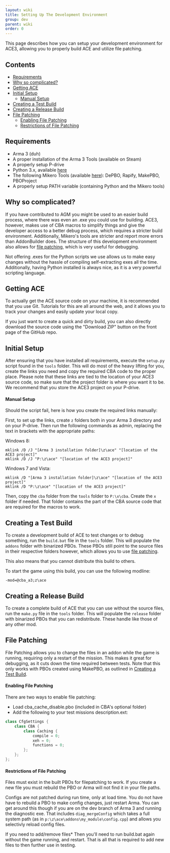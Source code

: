 ```yaml
---
layout: wiki
title: Setting Up The Development Environment
group: dev
parent: wiki
order: 0
---
```


This page describes how you can setup your development environment for ACE3, allowing you to properly build ACE and utilize file patching.


## Contents
- [Requirements](#requirements)
- [Why so complicated?](#why-so-complicated)
- [Getting ACE](#getting-ace)
- [Initial Setup](#initial-setup)
  - [Manual Setup](#manual-setup)
- [Creating a Test Build](#creating-a-test-build)
- [Creating a Release Build](#creating-a-release-build)
- [File Patching](#file-patching)
  - [Enabling File Patching](#enabling-file-patching)
  - [Restrictions of File Patching](#restrictions-of-file-patching)


## Requirements

- Arma 3 (duh)
- A proper installation of the Arma 3 Tools (available on Steam)
- A properly setup P-drive
- Python 3.x, available [here](http://www.python.org)
- The following Mikero Tools (available [here](https://dev.withsix.com/projects/mikero-pbodll/files)): DePBO, Rapify, MakePBO, PBOProject
- A properly setup PATH variable (containing Python and the Mikero tools)


## Why so complicated?

If you have contributed to AGM you might be used to an easier build process, where there was even an .exe you could use for building. ACE3, however, makes use of CBA macros to simplify things and give the developer access to a better debug process, which requires a stricter build environment. Additionally, Mikero's tools are stricter and report more errors than AddonBuilder does. The structure of this development environment also allows for [file patching](#file-patching), which is very useful for debugging.

Not offering .exes for the Python scripts we use allows us to make easy changes without the hassle of compiling self-extracting exes all the time. Additionally, having Python installed is always nice, as it is a very powerful scripting language.


## Getting ACE

To actually get the ACE source code on your machine, it is recommended that you use Git. Tutorials for this are all around the web, and it allows you to track your changes and easily update your local copy.

If you just want to create a quick and dirty build, you can also directly download the source code using the "Download ZIP" button on the front page of the GitHub repo.


## Initial Setup

After ensuring that you have installed all requirements, execute the `setup.py` script found in the `tools` folder. This will do most of the heavy lifting for you, create the links you need and copy the required CBA code to the proper place. Please note that these links are tied to the location of your ACE3 source code, so make sure that the project folder is where you want it to be. We recommend that you store the ACE3 project on your P-drive.

#### Manual Setup

Should the script fail, here is how you create the required links manually:

First, to set up the links, create `z` folders both in your Arma 3 directory and on your P-drive. Then run the following commands as admin, replacing the text in brackets with the appropriate paths:

Windows 8:
```batch
mklink /D /J "[Arma 3 installation folder]\z\ace" "[location of the ACE3 project]"
mklink /D /J "P:\z\ace" "[location of the ACE3 project]"
```

Windows 7 and Vista:
```batch
mklink /D "[Arma 3 installation folder]\z\ace" "[location of the ACE3 project]"
mklink /D "P:\z\ace" "[location of the ACE3 project]"
```

Then, copy the `cba` folder from the `tools` folder to `P:\x\cba`. Create the `x` folder if needed. That folder contains the part of the CBA source code that are required for the macros to work.


## Creating a Test Build

To create a development build of ACE to test changes or to debug something, run the `build.bat` file in the `tools` folder. This will populate the `addons` folder with binarized PBOs. These PBOs still point to the source files in their respective folders however, which allows you to use [file patching](#file-patching).

This also means that you cannot distribute this build to others.

To start the game using this build, you can use the following modline:

```
-mod=@cba_a3;z\ace
```


## Creating a Release Build

To create a complete build of ACE that you can use without the source files, run the `make.py` file in the `tools` folder. This will populate the `release` folder with binarized PBOs that you can redistribute. These handle like those of any other mod.


## File Patching

File Patching allows you to change the files in an addon while the game is running, requiring only a restart of the mission. This makes it great for debugging, as it cuts down the time required between tests. Note that this only works with PBOs created using MakePBO, as outlined in [Creating a Test Build](#creating-a-test-build).

#### Enabling File Patching

There are two ways to enable file patching:
- Load cba_cache_disable.pbo (included in CBA's optional folder)
- Add the following to your test missions description.ext:
```cpp
class CfgSettings {
    class CBA {
        class Caching {
            compile = 0;
            xeh = 0;
            functions = 0;
        };
    };
};
```

#### Restrictions of File Patching

Files must exist in the built PBOs for filepatching to work. If you create a new file you must rebuild the PBO or Arma will not find it in your file paths.

Configs are not patched during run time, only at load time. You do not have have to rebuild a PBO to make config changes, just restart Arma. You can get around this though if you are on the dev branch of Arma 3 and running the diagnostic exe. That includes `diag_mergeConfig` which takes a full system path (as in `p:\z\ace\addons\my_module\config.cpp`) and allows you selectivly reload config files.

If you need to add/remove files* Then you'll need to run build.bat again without the game running, and restart. That is all that is required to add new files to then further use in testing.
